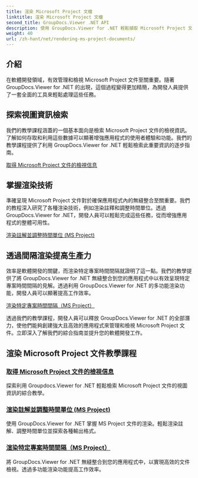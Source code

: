 ```yaml
---
title: 渲染 Microsoft Project 文檔
linktitle: 渲染 Microsoft Project 文檔
second_title: GroupDocs.Viewer .NET API
description: 使用 GroupDocs.Viewer for .NET 輕鬆擷取 Microsoft Project 文件的檢視資訊。透過多功能渲染功能提高工作效率。
weight: 40
url: /zh-hant/net/rendering-ms-project-documents/
---
```

## 介紹

在軟體開發領域，有效管理和檢視 Microsoft Project 文件至關重要。隨著 GroupDocs.Viewer for .NET 的出現，這個過程變得更加精簡，為開發人員提供了一套全面的工具來輕鬆處理這些任務。

## 探索視圖資訊檢索
我們的教學課程涵蓋的一個基本面向是檢索 Microsoft Project 文件的檢視資訊。了解如何存取和利用這些數據可以顯著增強應用程式的使用者體驗和功能。我們的教學課程提供了利用 GroupDocs.Viewer for .NET 輕鬆檢索此重要資訊的逐步指南。

[取得 Microsoft Project 文件的檢視信息](./get-view-info-ms-project/)

## 掌握渲染技術
準確呈現 Microsoft Project 文件對於確保應用程式內的無縫整合至關重要。我們的教程深入研究了各種渲染技術，例如渲染註釋和調整時間單位。透過 GroupDocs.Viewer for .NET，開發人員可以輕鬆完成這些任務，從而增強應用程式的整體可用性。

[渲染註解並調整時間單位 (MS Project)](./render-notes-and-adjust-time-ms-project/)

## 透過間隔渲染提高生產力
效率是軟體開發的關鍵，而渲染特定專案時間間隔就證明了這一點。我們的教學提供了將 GroupDocs.Viewer for .NET 無縫整合到您的應用程式中以有效呈現特定專案時間間隔的見解。透過利用 GroupDocs.Viewer for .NET 的多功能渲染功能，開發人員可以顯著提高工作效率。

[渲染特定專案時間間隔（MS Project）](./render-project-time-interval-ms-project/)

透過我們的教學課程，開發人員可以釋放 GroupDocs.Viewer for .NET 的全部潛力，使他們能夠創建強大且高效的應用程式來管理和檢視 Microsoft Project 文件。立即深入了解我們的綜合指南並提升您的軟體開發工作。
## 渲染 Microsoft Project 文件教學課程
### [取得 Microsoft Project 文件的檢視信息](./get-view-info-ms-project/)
探索利用 Groupdocs.Viewer for .NET 輕鬆檢索 Microsoft Project 文件的視圖資訊的綜合教學。
### [渲染註解並調整時間單位 (MS Project)](./render-notes-and-adjust-time-ms-project/)
使用 GroupDocs.Viewer for .NET 掌握 MS Project 文件的渲染。輕鬆渲染註解、調整時間單位並探索各種輸出格式。
### [渲染特定專案時間間隔（MS Project）](./render-project-time-interval-ms-project/)
將 GroupDocs.Viewer for .NET 無縫整合到您的應用程式中，以實現高效的文件檢視。透過多功能渲染功能提高工作效率。
